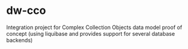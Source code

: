 # dw-cco
Integration project for Complex Collection Objects data model proof of concept (using liquibase and provides support for several database backends)
